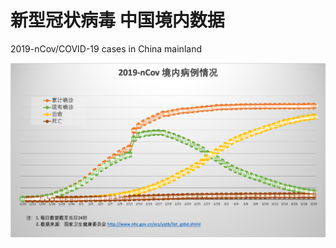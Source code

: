 # 新型冠状病毒 中国境内数据
2019-nCov/COVID-19 cases in China mainland

![Graph](https://github.com/imcort/COVID-19_CSVData/blob/master/COVID-19.png)

